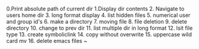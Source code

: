 0.Print absolute path of current dir
1.Display dir contents
2. Navigate to users home dir
3. long format display
4. list hidden files 
5. numerical user and group id's
6. make a directory
7. moving file
8. file deletion
9. delete directory
10. change to prev dir
11. list multiple dir in long format
12. lsit file type
13. create symboliclink
14. copy without overwrite
15. uppercase wild card mv
16. delete emacs files ~
